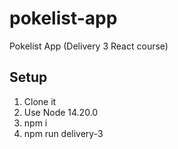# pokelist-app

Pokelist App (Delivery 3 React course)

## Setup

1. Clone it
2. Use Node 14.20.0
3. npm i
4. npm run delivery-3
